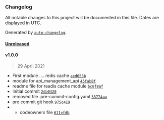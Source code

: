 ### Changelog

All notable changes to this project will be documented in this file. Dates are displayed in UTC.

Generated by [`auto-changelog`](https://github.com/CookPete/auto-changelog).

#### [Unreleased](https://github.com/pagopa/azurerm/compare/v1.0.0...HEAD)

#### v1.0.0

> 29 April 2021

- First module .... redis cache [`aed653b`](https://github.com/pagopa/azurerm/commit/aed653b1bab3fe25a11ad79493bbc40864811238)
- module for api_management_api [`45fab0f`](https://github.com/pagopa/azurerm/commit/45fab0f0a5f663fad33cb16e16fc8e8824089927)
- readme file for readis cache module [`bc8f8af`](https://github.com/pagopa/azurerm/commit/bc8f8af45471ba95902829526844cb0c99fc3a57)
- Initial commit [`2db0420`](https://github.com/pagopa/azurerm/commit/2db0420ed97710f9768ffee2e07d00134df8e6ac)
- removed file .pre-commit-config.yaml [`33774aa`](https://github.com/pagopa/azurerm/commit/33774aa578b85807219d0a3edde1df692ac2e216)
- pre commit git hook [`975c419`](https://github.com/pagopa/azurerm/commit/975c419cc2225b4bfc0cc6a0297634fa22c44eb7)
- + codeowners file [`611efdb`](https://github.com/pagopa/azurerm/commit/611efdb73e4a8782c4f23989ed62baca84b806ea)
